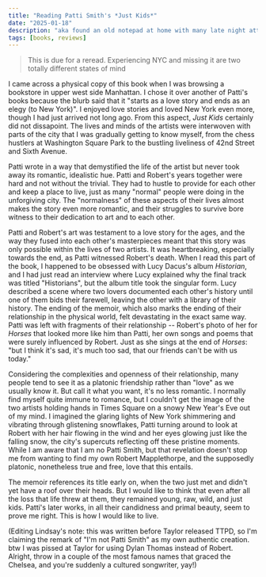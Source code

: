 ```yaml
---
title: "Reading Patti Smith's *Just Kids*"
date: "2025-01-18"
description: "aka found an old notepad at home with many late night attempts to stay sane"
tags: [books, reviews]
---
```


> This is due for a reread. Experiencing NYC and missing it are two totally different states of mind

I came across a physical copy of this book when I was browsing a bookstore in upper west side Manhattan. I chose it over another of Patti's books because the blurb said that it "starts as a love story and ends as an elegy (to New York)". I enjoyed love stories and loved New York even more, though I had just arrived not long ago. From this aspect, *Just Kids* certainly did not dissapoint. The lives and minds of the artists were interwoven with parts of the city that I was gradually getting to know myself, from the chess hustlers at Washington Square Park to the bustling liveliness of 42nd Street and Sixth Avenue.

Patti wrote in a way that demystified the life of the artist but never took away its romantic, idealistic hue. Patti and Robert's years together were hard and not without the trivial. They had to hustle to provide for each other and keep a place to live, just as many "normal" people were doing in the unforgiving city. The "normalness" of these aspects of their lives almost makes the story even more romantic, and their struggles to survive bore witness to their dedication to art and to each other.

Patti and Robert's art was testament to a love story for the ages, and the way they fused into each other's masterpieces meant that this story was only possible within the lives of two artists. It was heartbreaking, especially towards the end, as Patti witnessed Robert's death. When I read this part of the book, I happened to be obsessed with Lucy Dacus's album *Historian*, and I had just read an interview where Lucy explained why the final track was titled "Historians", but the album title took the singular form. Lucy described a scene where two lovers documented each other's history until one of them bids their farewell, leaving the other with a library of their history. The ending of the memoir, which also marks the ending of their relationship in the physical world, felt devastating in the exact same way. Patti was left with fragments of their relationship -- Robert's photo of her for *Horses* that looked more like him than Patti, her own songs and poems that were surely influenced by Robert. Just as she sings at the end of *Horses*: "but I think it's sad, it's much too sad, that our friends can't be with us today."

Considering the complexities and openness of their relationship, many people tend to see it as a platonic friendship rather than "love" as we usually know it. But call it what you want, it's no less romantic. I normally find myself quite immune to romance, but I couldn't get the image of the two artists holding hands in Times Square on a snowy New Year's Eve out of my mind. I imagined the glaring lights of New York shimmering and vibrating through glistening snowflakes, Patti turning around to look at Robert with her hair flowing in the wind and her eyes glowing just like the falling snow, the city's supercuts reflecting off these pristine moments. While I am aware that I am no Patti Smith, but that revelation doesn't stop me from wanting to find my own Robert Mapplethorpe, and the supposedly platonic, nonetheless true and free, love that this entails.

The memoir references its title early on, when the two just met and didn't yet have a roof over their heads. But I would like to think that even after all the loss that life threw at them, they remained young, raw, wild, and just kids. Patti's later works, in all their candidness and primal beauty, seem to prove me right. This is how I would like to live.

(Editing Lindsay's note: this was written before Taylor released TTPD, so I'm claiming the remark of "I'm not Patti Smith" as my own authentic creation. btw I was pissed at Taylor for using Dylan Thomas instead of Robert. Alright, throw in a couple of the most famous names that graced the Chelsea, and you're suddenly a cultured songwriter, yay!)
